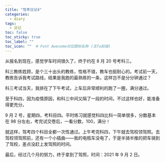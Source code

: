 ```yaml
---
title: "驾考日记4"
categories:
  - diary
tags:
  - 日记
toc: false
toc_sticky: true
toc_label: ""
toc_icon: ""  # Font Awesome对应图标名称 (无fa前缀)	
---
```

从报名到现在，感觉学车时间很久了，终于约在 8 月 20 号考科三。

科三教练姓顾，是个三十出头的教练，性格不错，教车也挺耐心的。考试前一天，教练告诉我考试路线，结果是我跑的最熟练的一条，这样岂不是分分钟通过？

科三考试当天，我排在了下午考试，上车后非常顺利的跑了一圈，满分通过。

至于科四，因为疫情原因，和科三中间又隔了一段的时间，不过这样也好，能准备得更充分。

9 月 2 号，星期四，考科目四。平时练习就感觉科四比科一简单很多，分数基本在 98 分左右，考完试交卷后，一看分数，100，满分！

就这样，驾考四个科目全都一次性通过。上午考完科四，下午就去驾校领驾照。去驾校领驾照前，还有一个小插曲——我的电瓶车没电了，于是半骑半推的把车骑到了驾校，差点没赶上发驾照的时间。

最后，经过几个月的努力，终于拿到了驾照，时间：2021 年 9 月 2 日。